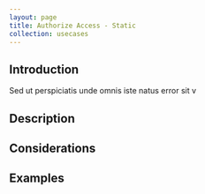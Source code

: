 ```yaml
---
layout: page
title: Authorize Access - Static
collection: usecases
---
```


## Introduction

Sed ut perspiciatis unde omnis iste natus error sit v

## Description

## Considerations

## Examples
